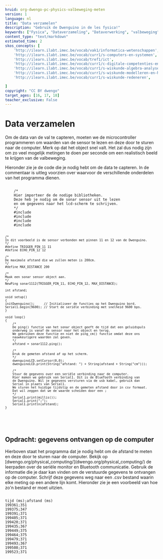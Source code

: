 ```yaml
---
hruid: org-dwengo-pc-physics-valbeweging-meten
version: 1
language: nl
title: "Data verzamelen"
description: "Gebruik de Dwenguino in de les fysica!"
keywords: ["Fysica", "Dataverzameling", "Dataverwerking", "valbeweging"]
content_type: "text/markdown"
estimated_time: 2
skos_concepts: [
    'http://ilearn.ilabt.imec.be/vocab/vak1/informatica-wetenschappen', 
    'http://ilearn.ilabt.imec.be/vocab/curr1/s-computers-en-systemen',
    'http://ilearn.ilabt.imec.be/vocab/tref1/ict',
    'http://ilearn.ilabt.imec.be/vocab/curr1/c-digitale-competenties-en-mediawijsheid',
    'http://ilearn.ilabt.imec.be/vocab/curr1/s-wiskunde-algebra-analyse',
    'http://ilearn.ilabt.imec.be/vocab/curr1/s-wiskunde-modelleren-en-heuristiek',
    'http://ilearn.ilabt.imec.be/vocab/curr1/s-wiskunde-redeneren',

]
copyright: "CC BY dwengo"
target_ages: [16, 17, 18]
teacher_exclusive: False
---
```


# Data verzamelen

Om de data van de val te capteren, moeten we de microcontroller programmeren om waarden van de sensor te lezen en deze door te sturen naar de computer. Merk op dat het object snel valt. Het zal dus nodig zijn om zo veel mogelijk metingen te doen per seconde om een realistisch beeld te krijgen van de valbeweging.

Hieronder zie je de code die je nodig hebt om de data te capteren. In de commentaar is uitleg voorzien over waarvoor de verschillende onderdelen van het programma dienen.

<div class="dwengo-content dwengo-code-simulator">
    <pre>
<code class="language-cpp" data-filename="filename.cpp">
    /*
    Hier importeer de de nodige bibliotheken.
    Deze heb je nodig om de sonar sensor uit te lezen
    en om gegevens naar het lcd-scherm te schrijven.
    */
    #include <Wire.h>
    #include <Dwenguino.h>
    #include <LiquidCrystal.h>
    #include <NewPing.h>

    /*
    In dit voorbeeld is de sensor verbonden met pinnen 11 en 12 van de Dwenguino.
    */
    #define TRIGGER_PIN_11 11
    #define ECHO_PIN_12 12

    /*
    De maximale afstand die we zullen meten is 200cm.
    */
    #define MAX_DISTANCE 200

    /*
    Maak een sonar sensor object aan.
    */
    NewPing sonar1112(TRIGGER_PIN_11, ECHO_PIN_12, MAX_DISTANCE);

    int afstand;

    void setup()
    {
    initDwenguino();     // Initialiseer de functies op het Dwenguino bord.
    Serial1.begin(9600); // Start de seriële verbinding met snelheid 9600 bps.
    }

    void loop()
    {
        /*
        De ping() functie van het sonar object geeft de tijd dat een geluidspuls 
        onderweg is vanaf de sensor naar het object en terug.
        We gebruiken deze functie en niet de ping_cm() functie omdat deze ons 
        nauwkeurigere waarden zal geven. 
        */
        afstand = sonar1112.ping();  

        /*
        Druk de gemeten afstand af op het scherm.
        */   
        dwenguinoLCD.setCursor(0,0);
        dwenguinoLCD.print(String("afstand: ") + String(afstand + String("cm")));

        /*
        Stuur de gegevens over een seriële verbinding naar de computer.
        Hier maken we gebruik van Serial1. Dit is de BlueTooth verbinding van 
        de Dwenguino. Wil je gegevens versturen via de usb kabel, gebruik dan 
        Serial in plaats van Serial1.
        We sturen het huidige tijdstip en de gemeten afstand door in csv formaat.
        Dat wil zeggen dat we de waarde scheiden door een ;
        */
        Serial1.print(millis());
        Serial1.print(";");
        Serial1.println(afstand); 
    }
</code>
    </pre>
</div>

<div class="dwengo-content assignment">
<h2 class="title">Opdracht: gegevens ontvangen op de computer</h2>
<div class="content">
Hierboven staat het programma dat je nodig hebt om de afstand te meten en deze door te sturen naar de computer. Bekijk op [dwengo.org/physical_computing/](dwengo.org/physical_computing/) de leerpaden over de seriële monitor en Bluetooth communicatie. Gebruik de informatie die je daar kan vinden om de verstuurde gegevens te ontvangen op de computer. Schrijf deze gegevens weg naar een .csv bestand waarin elke meting op een andere lijn komt. Hieronder zie je een voorbeeld van hoe zo'n bestand er moet uitzien.

<pre class="lang-csv">
<code>
tijd (ms);afstand (ms)
199361;351
199375;347
199391;371
199405;371
199420;371
199435;367
199449;375
199464;375
199479;371
199493;367
199508;371
199523;371
</code>
</pre>

</div>
</div>

